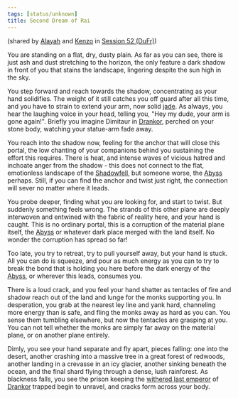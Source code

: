 ```yaml
---
tags: [status/unknown]
title: Second Dream of Rai
---
```

(shared by [Alayah](<../../../people/deno-qai/alayah.md>) and [Kenzo](<../../../people/pcs/dunmar-fellowship/kenzo.md>) in [Session 52 (DuFr)](<../session-notes/session-52-dufr.md>))

You are standing on a flat, dry, dusty plain. As far as you can see, there is just ash and dust stretching to the horizon, the only feature a dark shadow in front of you that stains the landscape, lingering despite the sun high in the sky.

You step forward and reach towards the shadow, concentrating as your hand solidifies. The weight of it still catches you off guard after all this time, and you have to strain to extend your arm, now solid [jade](<../treasure/gifts-and-heirlooms/jade-piece-of-rai-s-hand.md>). As always, you hear the laughing voice in your head, telling you, "Hey my dude, your arm is gone again!". Briefly you imagine Dimitaur in [Drankor](<../../../history/drankorian-era/drankor.md>), perched on your stone body, watching your statue-arm fade away.

You reach into the shadow now, feeling for the anchor that will close this portal, the low chanting of your companions behind you sustaining the effort this requires. There is heat, and intense waves of vicious hatred and inchoate anger from the shadow - this does not connect to the flat, emotionless landscape of the [Shadowfell](<../../../cosmology/multiverse/echo-realms/shadowfell/shadowfell.md>), but someone worse, the [Abyss](<../../../cosmology/multiverse/spiritual-realms/primal-realms/abyss.md>) perhaps. Still, if you can find the anchor and twist just right, the connection will sever no matter where it leads.

You probe deeper, finding what you are looking for, and start to twist. But suddenly something feels wrong. The strands of this other plane are deeply interwoven and entwined with the fabric of reality here, and your hand is caught. This is no ordinary portal, this is a corruption of the material plane itself, the [Abyss](<../../../cosmology/multiverse/spiritual-realms/primal-realms/abyss.md>) or whatever dark place merged with the land itself. No wonder the corruption has spread so far!

Too late, you try to retreat, try to pull yourself away, but your hand is stuck. All you can do is squeeze, and pour as much energy as you can to try to break the bond that is holding you here before the dark energy of the [Abyss](<../../../cosmology/multiverse/spiritual-realms/primal-realms/abyss.md>), or wherever this leads, consumes you.

There is a loud crack, and you feel your hand shatter as tentacles of fire and shadow reach out of the land and lunge for the monks supporting you. In desperation, you grab at the nearest ley line and yank hard, channeling more energy than is safe, and fling the monks away as hard as you can. You sense them tumbling elsewhere, but now the tentacles are grasping at you. You can not tell whether the monks are simply far away on the material plane, or on another plane entirely.

Dimly, you see your hand separate and fly apart, pieces falling: one into the desert, another crashing into a massive tree in a great forest of redwoods, another landing in a crevasse in an icy glacier, another sinking beneath the ocean, and the final shard flying through a dense, lush rainforest. As blackness falls, you see the prison keeping the [withered last emperor](<../../../people/historical-figures/drankorian-emperors/apollyon.md>) of [Drankor](<../../../history/drankorian-era/drankor.md>) trapped begin to unravel, and cracks form across your body. 